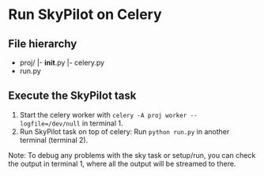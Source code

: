 # Run SkyPilot on Celery


## File hierarchy
- proj/
    |- __init__.py
    |- celery.py
- run.py


## Execute the SkyPilot task
1. Start the celery worker with `celery -A proj worker --logfile=/dev/null` in terminal 1.
2. Run SkyPilot task on top of celery: Run `python run.py` in another terminal (terminal 2).

Note: To debug any problems with the sky task or setup/run, you can check the output in terminal 1, where all the output will be streamed to there.
